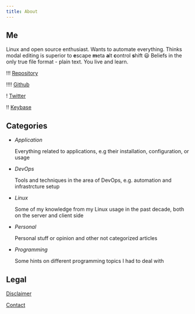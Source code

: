 ```yaml
---
title: About
---
```


## Me

Linux and open source enthusiast. Wants to automate everything. Thinks modal editing is superior to **e**scape **m**eta **a**lt **c**ontrol **s**hift 😃 Beliefs in the only true file format - plain text. You live and learn.

!!! [Repository](https://repo.rootknecht.net/explore)

!!!! [Github](https://github.com/Allaman)

! [Twitter](https://twitter.com/Allamann)

!! [Keybase](https://keybase.io/allaman)

## Categories

- *Application*

    Everything related to applications, e.g their installation, configuration, or usage

- *DevOps*

    Tools and techniques in the area of DevOps, e.g. automation and infrastrcture setup

- *Linux*

    Some of my knowledge from my Linux usage in the past decade, both on the server and client side

- *Personal*

    Personal stuff or opinion and other not categorized articles

- *Programming*

    Some hints on different programming topics I had to deal with
    
## Legal
    
[Disclaimer](/disclaimer)

[Contact](/contact)
